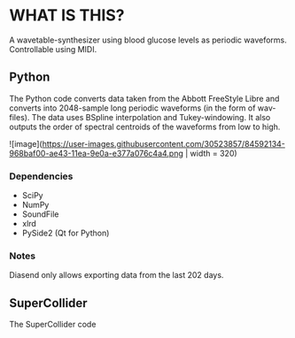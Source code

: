 # WHAT IS THIS?
A wavetable-synthesizer using blood glucose levels as periodic waveforms. Controllable using MIDI.

## Python
The Python code converts data taken from the Abbott FreeStyle Libre and converts into 2048-sample long periodic waveforms (in the form of wav-files). The data uses BSpline interpolation and Tukey-windowing. It also outputs the order of spectral centroids of the waveforms from low to high.

![image](https://user-images.githubusercontent.com/30523857/84592134-968baf00-ae43-11ea-9e0a-e377a076c4a4.png | width = 320)

### Dependencies
* SciPy
* NumPy
* SoundFile
* xlrd
* PySide2 (Qt for Python)

### Notes
Diasend only allows exporting data from the last 202 days.

## SuperCollider
The SuperCollider code 

